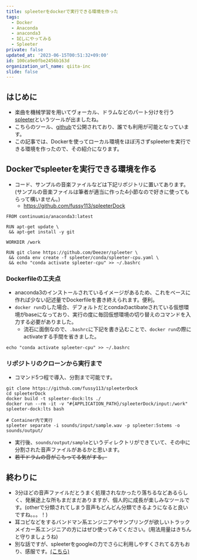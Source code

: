 ```yaml
---
title: spleeterをdockerで実行できる環境を作った
tags:
  - Docker
  - Anaconda
  - anaconda3
  - 試しにやってみる
  - Spleeter
private: false
updated_at: '2023-06-15T00:51:32+09:00'
id: 100ca9e0fbe2456b163d
organization_url_name: qiita-inc
slide: false
---
```

## はじめに

- 楽曲を機械学習を用いてヴォーカル、ドラムなどのパート分けを行う[spleeter](https://gigazine.net/news/20191107-spleeter/)というツールが出ましたね。
- こちらのツール、[github](https://github.com/deezer/spleeter)で公開されており、誰でも利用が可能となっています。
- この記事では、Dockerを使ってローカル環境をほぼ汚さずspleeterを実行できる環境を作ったので、その紹介になります。

## Dockerでspleeterを実行できる環境を作る

- コード、サンプルの音楽ファイルなどは下記リポジトリに置いてあります。(サンプルの音楽ファイルは筆者が適当に作った4小節なので好きに使ってもらって構いません。)
  - https://github.com/fussy113/spleeterDock

```docker:Dockerfile
FROM continuumio/anaconda3:latest

RUN apt-get update \
 && apt-get install -y git

WORKDIR /work

RUN git clone https://github.com/Deezer/spleeter \
 && conda env create -f spleeter/conda/spleeter-cpu.yaml \
 && echo "conda activate spleeter-cpu" >> ~/.bashrc

```

### Dockerfileの工夫点

- anaconda3のインストールされているイメージがあるため、これをベースに作れば少ない記述量でDockerfileを書き終えられます。便利。
- `docker run`のした場合、デフォルトだとcondaのactibateされている仮想環境がbaseになっており、実行の度に毎回仮想環境の切り替えのコマンドを入力する必要がありました。
  - 流石に面倒なので、`.bashrc`に下記を書き込むことで、`docker run`の際にactivateする手間を省きました。

`echo "conda activate spleeter-cpu" >> ~/.bashrc`

### リポジトリのクローンから実行まで

- コマンド5つ程で導入、分割まで可能です。

```
git clone https://github.com/fussy113/spleeterDock
cd spleeterDock
docker build -t spleeter-dock:lts ./
docker run --rm -it -v "#{APPLICATION_PATH}/spleeterDock/input:/work" spleeter-dock:lts bash

# Container内で実行
spleeter separate -i sounds/input/sample.wav -p spleeter:5stems -o sounds/output/
```

- 実行後、`sounds/output/sample`というディレクトリができていて、その中に分割された音声ファイルがあるかと思います。
- ~~若干ドラムの音がこもってる気がする。~~

## 終わりに

- 3分ほどの音声ファイルだとうまく処理されなかったり落ちるなどあるらしく、発展途上な所もまだまだありますが、個人的に成長が楽しみなツールです。(otherで分類されてしまう音声もどんどん分類できるようになると良いですね。。。！)
- 耳コピなどをするバンドマン系エンジニアやサンプリングが欲しいトラックメイカー系エンジニアの方にはぜひ使ってみてください。(用法用量はきちんと守りましょうね)
- 別な話ですが、spleeterをgoogleの力でさらに利用しやすくされてる方もおり、感服です。[(こちら)](https://qiita.com/Ryo0o0oOO/items/65acd38f4034800388c0)
